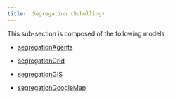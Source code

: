 ```yaml
---
title:  Segregation (Schelling)
---
```



This sub-section is composed of the following models :

* [segregationAgents](references#Segregation(Schelling)Segregation(Agents))

* [segregationGrid](references#Segregation(Schelling)Segregation(CellularAutomata))

* [segregationGIS](references#Segregation(Schelling)Segregation(GIS))

* [segregationGoogleMap](references#Segregation(Schelling)Segregation(GoogleMap))

